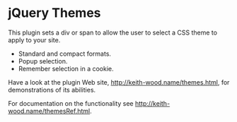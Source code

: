 jQuery Themes
=============

This plugin sets a div or span to allow the user to select a CSS theme to apply to your site.

* Standard and compact formats.
* Popup selection.
* Remember selection in a cookie.

Have a look at the plugin Web site, http://keith-wood.name/themes.html, for demonstrations of its abilities.

For documentation on the functionality see http://keith-wood.name/themesRef.html.
